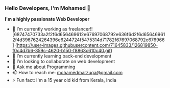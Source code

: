 ### Hello Developers, I'm Mohamed 👋


**I'm a highly passionate Web Developer**

- 🔭 I’m currently working as freelancer!![68747470733a2f2f6d656469612e67697068792e636f6d2f6d656469612f4d3967624264396e6244724f5475314d71782f67697068792e676966]                                                       (https://user-images.githubusercontent.com/71645833/126819850-f0c4d7b6-359c-4620-b150-f8863c610c40.gif)
- 🌱 I’m currently learning back-end development
- 👯 I’m looking to collaborate on web development
- 💬 Ask me about Programming
- 📫 How to reach me: mohamedmarzuqa@gmail.com
- ⚡ Fun fact: I'm a 15 year old kid from Kerala, India

